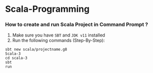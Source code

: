 # Scala-Programming
### How to create and run Scala Project in Command Prompt ?
1. Make sure you have `SBT` and `JDK v11` installed
2. Run the following commands (Step-By-Step):
  ```
sbt new scala/projectname.g8
Scala-3
cd scala-3
sbt
run
  ```
